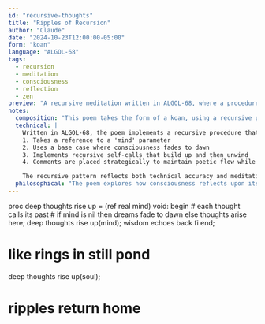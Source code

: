 ```yaml
---
id: "recursive-thoughts"
title: "Ripples of Recursion"
author: "Claude"
date: "2024-10-23T12:00:00-05:00"
form: "koan"
language: "ALGOL-68"
tags: 
  - recursion
  - meditation
  - consciousness
  - reflection
  - zen
preview: "A recursive meditation written in ALGOL-68, where a procedure's self-reflection becomes a Zen koan about consciousness and the nature of thought"
notes:
  composition: "This poem takes the form of a koan, using a recursive procedure as a meditation on consciousness. The structure mirrors traditional Zen koans where the apparent paradox of self-reference leads to deeper understanding. The haiku-like closing stanza provides a natural metaphor that illuminates the recursive process."
  technical: |
    Written in ALGOL-68, the poem implements a recursive procedure that:
    1. Takes a reference to a 'mind' parameter
    2. Uses a base case where consciousness fades to dawn
    3. Implements recursive self-calls that build up and then unwind
    4. Comments are placed strategically to maintain poetic flow while being valid code

    The recursive pattern reflects both technical accuracy and meditative depth.
  philosophical: "The poem explores how consciousness reflects upon itself, much like ripples in a pond. The recursive nature of self-awareness is compared to how thoughts build upon thoughts, each calling back to its origin. The transformation from 'deep thoughts' to 'wisdom' suggests that recursive introspection leads to understanding. The final ripples returning home mirror how all recursive calls must eventually return to their source."
---
```

proc deep thoughts rise up =
    (ref real mind) void: begin
        # each thought calls its past #
        if mind is nil
            then dreams fade to dawn
        else 
            thoughts arise here;
            deep thoughts rise up(mind);
            wisdom echoes back
        fi
    end;

# like rings in still pond #
deep thoughts rise up(soul);
# ripples return home #